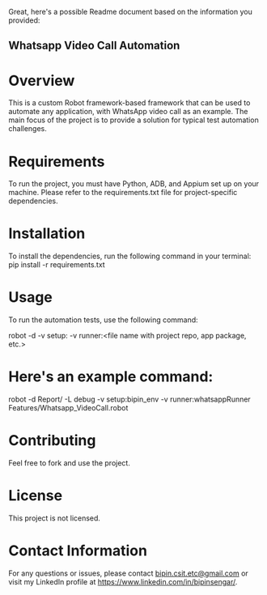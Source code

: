 Great, here's a possible Readme document based on the information you provided:

## Whatsapp Video Call Automation

# Overview

This is a custom Robot framework-based framework that can be used to automate any application, with WhatsApp video call as an example. The main focus of the project is to provide a solution for typical test automation challenges.

# Requirements

To run the project, you must have Python, ADB, and Appium set up on your machine. Please refer to the requirements.txt file for project-specific dependencies.

# Installation

To install the dependencies, run the following command in your terminal:
pip install -r requirements.txt

# Usage

To run the automation tests, use the following command:

robot -d <output directory> -v setup:<file name with device details> -v runner:<file name with project repo, app package, etc.> <test directory>


# Here's an example command:

robot -d Report/ -L debug -v setup:bipin_env -v runner:whatsappRunner Features/Whatsapp_VideoCall.robot

# Contributing

Feel free to fork and use the project.

# License

This project is not licensed.

# Contact Information

For any questions or issues, please contact bipin.csit.etc@gmail.com or visit my LinkedIn profile at https://www.linkedin.com/in/bipinsengar/.



